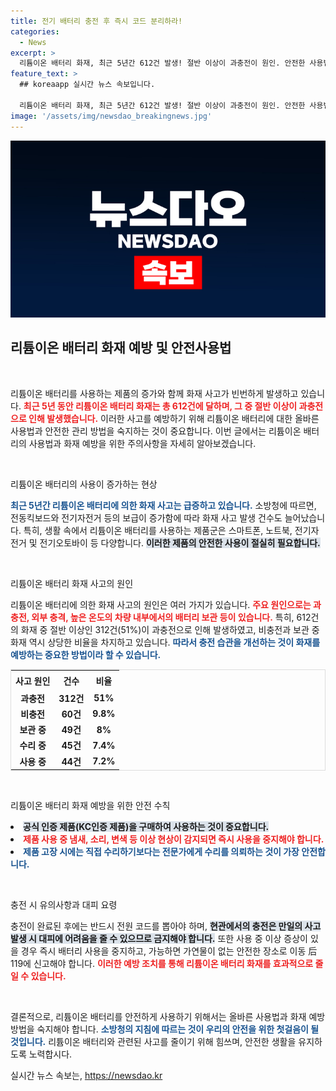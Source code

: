 ```yaml
---
title: 전기 배터리 충전 후 즉시 코드 분리하라!
categories:
  - News
excerpt: >
  리튬이온 배터리 화재, 최근 5년간 612건 발생! 절반 이상이 과충전이 원인. 안전한 사용법과 예방 수칙을 소방청이 전한다. 당신의 전자기기를 안전하게 지키고 화재 위험을 줄이는 법, 지금 확인해보세요!
feature_text: >
  ## koreaapp 실시간 뉴스 속보입니다.

  리튬이온 배터리 화재, 최근 5년간 612건 발생! 절반 이상이 과충전이 원인. 안전한 사용법과 예방 수칙을 소방청이 전한다. 당신의 전자기기를 안전하게 지키고 화재 위험을 줄이는 법, 지금 확인해보세요!
image: '/assets/img/newsdao_breakingnews.jpg'
---
```


<p><img src="/assets/img/newsdao_breakingnews.jpg" alt="koreaapp 속보" /></p>

<h2 data-ke-size="size26">리튬이온 배터리 화재 예방 및 안전사용법</h2>

<p data-ke-size="size16">&nbsp;</p>

<p>리튬이온 배터리를 사용하는 제품의 증가와 함께 화재 사고가 빈번하게 발생하고 있습니다. <b><span style="color: #ee2323;">최근 5년 동안 리튬이온 배터리 화재는 총 612건에 달하며, 그 중 절반 이상이 과충전으로 인해 발생했습니다.</span></b> 이러한 사고를 예방하기 위해 리튬이온 배터리에 대한 올바른 사용법과 안전한 관리 방법을 숙지하는 것이 중요합니다. 이번 글에서는 리튬이온 배터리의 사용법과 화재 예방을 위한 주의사항을 자세히 알아보겠습니다.</p>

<p data-ke-size="size16">&nbsp;</p>

<p>리튬이온 배터리의 사용이 증가하는 현상</p>

<p><b><span style="color: #1a5490;">최근 5년간 리튬이온 배터리에 의한 화재 사고는 급증하고 있습니다.</span></b> 소방청에 따르면, 전동킥보드와 전기자전거 등의 보급이 증가함에 따라 화재 사고 발생 건수도 늘어났습니다. 특히, 생활 속에서 리튬이온 배터리를 사용하는 제품군은 스마트폰, 노트북, 전기자전거 및 전기오토바이 등 다양합니다. <b><span style="background-color: #21538527;">이러한 제품의 안전한 사용이 절실히 필요합니다.</span></b></p>

<p data-ke-size="size16">&nbsp;</p>

<p>리튬이온 배터리 화재 사고의 원인</p>

<p>리튬이온 배터리에 의한 화재 사고의 원인은 여러 가지가 있습니다. <b><span style="color: #ee2323;">주요 원인으로는 과충전, 외부 충격, 높은 온도의 차량 내부에서의 배터리 보관 등이 있습니다.</span></b> 특히, 612건의 화재 중 절반 이상인 312건(51%)이 과충전으로 인해 발생하였고, 비충전과 보관 중 화재 역시 상당한 비율을 차지하고 있습니다. <b><span style="color: #1a5490;">따라서 충전 습관을 개선하는 것이 화재를 예방하는 중요한 방법이라 할 수 있습니다.</span></b></p>

<table style="width: 100%; border: 1px solid #ddd;">
    <tr>
        <th style="text-align: center; height: 25px;"><b>사고 원인</b></th>
        <th style="text-align: center; height: 25px;"><b>건수</b></th>
        <th style="text-align: center; height: 25px;"><b>비율</b></th>
    </tr>
    <tr>
        <td style="text-align: center; height: 17px;"><b>과충전</b></td>
        <td style="text-align: center; height: 17px;"><b>312건</b></td>
        <td style="text-align: center; height: 17px;"><b>51%</b></td>
    </tr>
    <tr>
        <td style="text-align: center; height: 17px;"><b>비충전</b></td>
        <td style="text-align: center; height: 17px;"><b>60건</b></td>
        <td style="text-align: center; height: 17px;"><b>9.8%</b></td>
    </tr>
    <tr>
        <td style="text-align: center; height: 17px;"><b>보관 중</b></td>
        <td style="text-align: center; height: 17px;"><b>49건</b></td>
        <td style="text-align: center; height: 17px;"><b>8%</b></td>
    </tr>
    <tr>
        <td style="text-align: center; height: 17px;"><b>수리 중</b></td>
        <td style="text-align: center; height: 17px;"><b>45건</b></td>
        <td style="text-align: center; height: 17px;"><b>7.4%</b></td>
    </tr>
    <tr>
        <td style="text-align: center; height: 17px;"><b>사용 중</b></td>
        <td style="text-align: center; height: 17px;"><b>44건</b></td>
        <td style="text-align: center; height: 17px;"><b>7.2%</b></td>
    </tr>
</table>

<p data-ke-size="size16">&nbsp;</p>

<p>리튬이온 배터리 화재 예방을 위한 안전 수칙</p>

<p><li><b><span style="background-color: #21538527;">공식 인증 제품(KC인증 제품)을 구매하여 사용하는 것이 중요합니다.</span></b></li>
<li><b><span style="color: #ee2323;">제품 사용 중 냄새, 소리, 변색 등 이상 현상이 감지되면 즉시 사용을 중지해야 합니다.</span></b></li>
<li><b><span style="color: #1a5490;">제품 고장 시에는 직접 수리하기보다는 전문가에게 수리를 의뢰하는 것이 가장 안전합니다.</span></b></li></p>

<p data-ke-size="size16">&nbsp;</p>

<p>충전 시 유의사항과 대피 요령</p>

<p>충전이 완료된 후에는 반드시 전원 코드를 뽑아야 하며, <b><span style="background-color: #21538527;">현관에서의 충전은 만일의 사고 발생 시 대피에 어려움을 줄 수 있으므로 금지해야 합니다.</span></b> 또한 사용 중 이상 증상이 있을 경우 즉시 배터리 사용을 중지하고, 가능하면 가연물이 없는 안전한 장소로 이동 后 119에 신고해야 합니다. <b><span style="color: #ee2323;">이러한 예방 조치를 통해 리튬이온 배터리 화재를 효과적으로 줄일 수 있습니다.</span></b></p>

<p data-ke-size="size16">&nbsp;</p>

<p>결론적으로, 리튬이온 배터리를 안전하게 사용하기 위해서는 올바른 사용법과 화재 예방 방법을 숙지해야 합니다. <b><span style="color: #1a5490;">소방청의 지침에 따르는 것이 우리의 안전을 위한 첫걸음이 될 것입니다.</span></b> 리튬이온 배터리와 관련된 사고를 줄이기 위해 힘쓰며, 안전한 생활을 유지하도록 노력합시다.</p>
실시간 뉴스 속보는, <a href="https://newsdao.kr" rel="dofollow">https://newsdao.kr</a>


